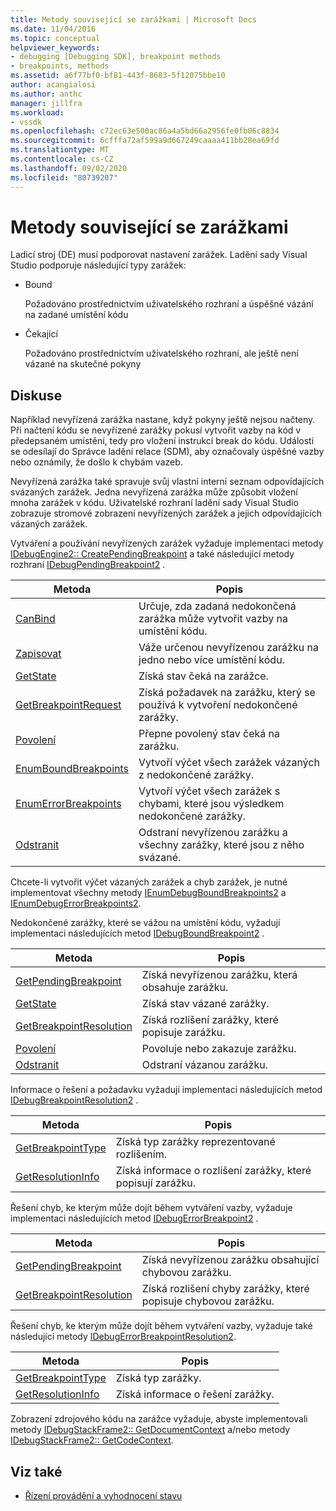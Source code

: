 ```yaml
---
title: Metody související se zarážkami | Microsoft Docs
ms.date: 11/04/2016
ms.topic: conceptual
helpviewer_keywords:
- debugging [Debugging SDK], breakpoint methods
- breakpoints, methods
ms.assetid: a6f77bf0-bf81-443f-8683-5f12075bbe10
author: acangialosi
ms.author: anthc
manager: jillfra
ms.workload:
- vssdk
ms.openlocfilehash: c72ec63e500ac86a4a5bd66a2956fe0fb06c8834
ms.sourcegitcommit: 6cfffa72af599a9d667249caaaa411bb28ea69fd
ms.translationtype: MT
ms.contentlocale: cs-CZ
ms.lasthandoff: 09/02/2020
ms.locfileid: "80739207"
---
```

# <a name="breakpoint-related-methods"></a>Metody související se zarážkami
Ladicí stroj (DE) musí podporovat nastavení zarážek. Ladění sady Visual Studio podporuje následující typy zarážek:

- Bound

     Požadováno prostřednictvím uživatelského rozhraní a úspěšné vázání na zadané umístění kódu

- Čekající

     Požadováno prostřednictvím uživatelského rozhraní, ale ještě není vázané na skutečné pokyny

## <a name="discussion"></a>Diskuse
 Například nevyřízená zarážka nastane, když pokyny ještě nejsou načteny. Při načtení kódu se nevyřízené zarážky pokusí vytvořit vazby na kód v předepsaném umístění, tedy pro vložení instrukcí break do kódu. Události se odesílají do Správce ladění relace (SDM), aby označovaly úspěšné vazby nebo oznámily, že došlo k chybám vazeb.

 Nevyřízená zarážka také spravuje svůj vlastní interní seznam odpovídajících svázaných zarážek. Jedna nevyřízená zarážka může způsobit vložení mnoha zarážek v kódu. Uživatelské rozhraní ladění sady Visual Studio zobrazuje stromové zobrazení nevyřízených zarážek a jejich odpovídajících vázaných zarážek.

 Vytváření a používání nevyřízených zarážek vyžaduje implementaci metody [IDebugEngine2:: CreatePendingBreakpoint](../../extensibility/debugger/reference/idebugengine2-creatependingbreakpoint.md) a také následující metody rozhraní [IDebugPendingBreakpoint2](../../extensibility/debugger/reference/idebugpendingbreakpoint2.md) .

|Metoda|Popis|
|------------|-----------------|
|[CanBind](../../extensibility/debugger/reference/idebugpendingbreakpoint2-canbind.md)|Určuje, zda zadaná nedokončená zarážka může vytvořit vazby na umístění kódu.|
|[Zapisovat](../../extensibility/debugger/reference/idebugpendingbreakpoint2-bind.md)|Váže určenou nevyřízenou zarážku na jedno nebo více umístění kódu.|
|[GetState](../../extensibility/debugger/reference/idebugpendingbreakpoint2-getstate.md)|Získá stav čeká na zarážce.|
|[GetBreakpointRequest](../../extensibility/debugger/reference/idebugpendingbreakpoint2-getbreakpointrequest.md)|Získá požadavek na zarážku, který se používá k vytvoření nedokončené zarážky.|
|[Povolení](../../extensibility/debugger/reference/idebugpendingbreakpoint2-enable.md)|Přepne povolený stav čeká na zarážku.|
|[EnumBoundBreakpoints](../../extensibility/debugger/reference/idebugpendingbreakpoint2-enumboundbreakpoints.md)|Vytvoří výčet všech zarážek vázaných z nedokončené zarážky.|
|[EnumErrorBreakpoints](../../extensibility/debugger/reference/idebugpendingbreakpoint2-enumerrorbreakpoints.md)|Vytvoří výčet všech zarážek s chybami, které jsou výsledkem nedokončené zarážky.|
|[Odstranit](../../extensibility/debugger/reference/idebugpendingbreakpoint2-delete.md)|Odstraní nevyřízenou zarážku a všechny zarážky, které jsou z něho svázané.|

 Chcete-li vytvořit výčet vázaných zarážek a chyb zarážek, je nutné implementovat všechny metody [IEnumDebugBoundBreakpoints2](../../extensibility/debugger/reference/ienumdebugboundbreakpoints2.md) a [IEnumDebugErrorBreakpoints2](../../extensibility/debugger/reference/ienumdebugerrorbreakpoints2.md).

 Nedokončené zarážky, které se vážou na umístění kódu, vyžadují implementaci následujících metod [IDebugBoundBreakpoint2](../../extensibility/debugger/reference/idebugboundbreakpoint2.md) .

|Metoda|Popis|
|------------|-----------------|
|[GetPendingBreakpoint](../../extensibility/debugger/reference/idebugboundbreakpoint2-getpendingbreakpoint.md)|Získá nevyřízenou zarážku, která obsahuje zarážku.|
|[GetState](../../extensibility/debugger/reference/idebugboundbreakpoint2-getstate.md)|Získá stav vázané zarážky.|
|[GetBreakpointResolution](../../extensibility/debugger/reference/idebugboundbreakpoint2-getbreakpointresolution.md)|Získá rozlišení zarážky, které popisuje zarážku.|
|[Povolení](../../extensibility/debugger/reference/idebugboundbreakpoint2-enable.md)|Povoluje nebo zakazuje zarážku.|
|[Odstranit](../../extensibility/debugger/reference/idebugboundbreakpoint2-delete.md)|Odstraní vázanou zarážku.|

 Informace o řešení a požadavku vyžadují implementaci následujících metod [IDebugBreakpointResolution2](../../extensibility/debugger/reference/idebugbreakpointresolution2.md) .

|Metoda|Popis|
|------------|-----------------|
|[GetBreakpointType](../../extensibility/debugger/reference/idebugbreakpointresolution2-getbreakpointtype.md)|Získá typ zarážky reprezentované rozlišením.|
|[GetResolutionInfo](../../extensibility/debugger/reference/idebugbreakpointresolution2-getresolutioninfo.md)|Získá informace o rozlišení zarážky, které popisují zarážku.|

 Řešení chyb, ke kterým může dojít během vytváření vazby, vyžaduje implementaci následujících metod [IDebugErrorBreakpoint2](../../extensibility/debugger/reference/idebugerrorbreakpoint2.md) .

|Metoda|Popis|
|------------|-----------------|
|[GetPendingBreakpoint](../../extensibility/debugger/reference/idebugerrorbreakpoint2-getpendingbreakpoint.md)|Získá nevyřízenou zarážku obsahující chybovou zarážku.|
|[GetBreakpointResolution](../../extensibility/debugger/reference/idebugerrorbreakpoint2-getbreakpointresolution.md)|Získá rozlišení chyby zarážky, které popisuje chybovou zarážku.|

 Řešení chyb, ke kterým může dojít během vytváření vazby, vyžaduje také následující metody [IDebugErrorBreakpointResolution2](../../extensibility/debugger/reference/idebugerrorbreakpointresolution2.md).

|Metoda|Popis|
|------------|-----------------|
|[GetBreakpointType](../../extensibility/debugger/reference/idebugerrorbreakpointresolution2-getbreakpointtype.md)|Získá typ zarážky.|
|[GetResolutionInfo](../../extensibility/debugger/reference/idebugerrorbreakpointresolution2-getresolutioninfo.md)|Získá informace o řešení zarážky.|

 Zobrazení zdrojového kódu na zarážce vyžaduje, abyste implementovali metody [IDebugStackFrame2:: GetDocumentContext](../../extensibility/debugger/reference/idebugstackframe2-getdocumentcontext.md) a/nebo metody [IDebugStackFrame2:: GetCodeContext](../../extensibility/debugger/reference/idebugstackframe2-getcodecontext.md).

## <a name="see-also"></a>Viz také
- [Řízení provádění a vyhodnocení stavu](../../extensibility/debugger/execution-control-and-state-evaluation.md)
